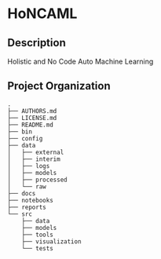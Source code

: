 # HoNCAML

Description
-----------

Holistic and No Code Auto Machine Learning

Project Organization
--------------------

    .
    ├── AUTHORS.md
    ├── LICENSE.md
    ├── README.md
    ├── bin
    ├── config
    ├── data    
    │   ├── external
    │   ├── interim
    │   ├── logs
    │   ├── models
    │   ├── processed
    │   └── raw    
    ├── docs
    ├── notebooks
    ├── reports
    └── src
        ├── data
        ├── models
        ├── tools
        ├── visualization
        └── tests
